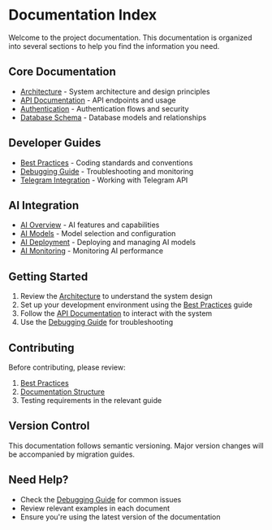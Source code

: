 # Documentation Index

Welcome to the project documentation. This documentation is organized into several sections to help you find the information you need.

## Core Documentation
- [Architecture](ARCHITECTURE.md) - System architecture and design principles
- [API Documentation](API.md) - API endpoints and usage
- [Authentication](AUTHENTICATION.md) - Authentication flows and security
- [Database Schema](SCHEMA.md) - Database models and relationships

## Developer Guides
- [Best Practices](guides/BEST_PRACTICES.md) - Coding standards and conventions
- [Debugging Guide](guides/DEBUGGING.md) - Troubleshooting and monitoring
- [Telegram Integration](guides/TELEGRAM.md) - Working with Telegram API

## AI Integration
- [AI Overview](ai/OVERVIEW.md) - AI features and capabilities
- [AI Models](ai/MODELS.md) - Model selection and configuration
- [AI Deployment](ai/DEPLOYMENT.md) - Deploying and managing AI models
- [AI Monitoring](ai/MONITORING.md) - Monitoring AI performance

## Getting Started
1. Review the [Architecture](ARCHITECTURE.md) to understand the system design
2. Set up your development environment using the [Best Practices](guides/BEST_PRACTICES.md) guide
3. Follow the [API Documentation](API.md) to interact with the system
4. Use the [Debugging Guide](guides/DEBUGGING.md) for troubleshooting

## Contributing
Before contributing, please review:
1. [Best Practices](guides/BEST_PRACTICES.md)
2. [Documentation Structure](STRUCTURE.md)
3. Testing requirements in the relevant guide

## Version Control
This documentation follows semantic versioning. Major version changes will be accompanied by migration guides.

## Need Help?
- Check the [Debugging Guide](guides/DEBUGGING.md) for common issues
- Review relevant examples in each document
- Ensure you're using the latest version of the documentation
